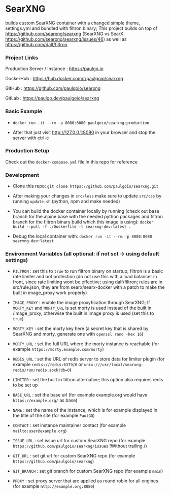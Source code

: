 # SearXNG

builds custom SearXNG container with a changed simple theme, settings.yml and bundled with filtron binary; This project builds on top of https://github.com/searxng/searxng (SearXNG vs SearX: https://github.com/searxng/searxng/issues/46) as well as https://github.com/dalf/filtron.



### Project Links

Production Server / Instance : https://paulgo.io

DockerHub : https://hub.docker.com/r/paulgoio/searxng

GitHub : https://github.com/paulgoio/searxng

GitLab : https://paulgo.dev/paulgoio/searxng



### Basic Example

* ```docker run -it --rm -p 8080:8080 paulgoio/searxng:production```

* After that just visit http://127.0.0.1:8080 in your browser and stop the server with ctrl-c



### Production Setup

Check out the `docker-compose.yml` file in this repo for reference



### Development

* Clone this repo: ```git clone https://github.com/paulgoio/searxng.git```

* After making your changes in `src/less` make sure to update `src/css` by running `update.sh` (python, npm and make needed)

* You can build the docker container locally by running (check out base branch for the alpine base with the needed python packages and filtron branch for the filtron binary build which this image is using): ```docker build --pull -f ./Dockerfile -t searxng-dev:latest .```

* Debug the local container with: ```docker run -it --rm -p 8080:8080 searxng-dev:latest```



### Environment Variables (all optional: if not set -> using default settings)

* ```FILTRON``` : set this to `true` to run filtron binary on startup; filtron is a basic rate limiter and bot protection (do not use this with a load balancer in front, since rate limiting wont be effective; using dalf/filtron; rules are in src/rule.json, they are from searx/searx-docker with a patch to make the built in image_proxy work properly)

* ```IMAGE_PROXY``` : enable the image proxyfication through SearXNG; If `MORTY_KEY` and `MORTY_URL` is set morty is used instead of the built in /image_proxy, otherwise the built in image proxy is used (set this to `true`)

* ```MORTY_KEY``` : set the morty key here (a secret key that is shared by SearXNG and morty, generate one with `openssl rand -hex 16`)

* ```MORTY_URL``` : set the full URL where the morty instance is reachable (for example `https://morty.example.com/morty`)

* ```REDIS_URL``` : set the URL of redis server to store data for limiter plugin (for example `redis://redis:6379/0` or `unix:///usr/local/searxng-redis/run/redis.sock?db=0`)

* ```LIMITER``` : set the built in filtron alternative; this option also requires redis to be set up

* ```BASE_URL``` : set the base url (for example example.org would have `https://example.org/` as base)

* ```NAME``` : set the name of the instance, which is for example displayed in the title of the site (for example `PaulGO`)

* ```CONTACT``` : set instance maintainer contact (for example `mailto:user@example.org`)

* ```ISSUE_URL``` : set issue url for custom SearXNG repo (for example `https://github.com/paulgoio/searxng/issues` !Without trailing /)

* ```GIT_URL``` : set git url for custom SearXNG repo (for example `https://github.com/paulgoio/searxng`)

* ```GIT_BRANCH``` : set git branch for custom SearXNG repo (for example `main`)

* ```PROXY``` : set proxy server that are applied as round robin for all engines (for example `http://example.org:8080`)
